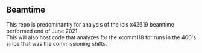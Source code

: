 ## Beamtime  
This repo is predominantly for analysis of the lcls x42619 beamtime performed end of June 2021.  
This will also host code that analyzes for the xcomm118 for runs in the 400's since that was the commissioning shifts.  


